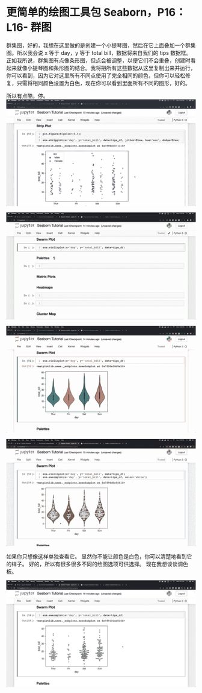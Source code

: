 # 更简单的绘图工具包 Seaborn，P16：L16- 群图 

群集图，好的，我想在这里做的是创建一个小提琴图，然后在它上面叠加一个群集图。所以我会说 x 等于 day，y 等于 total bill，数据将来自我们的 tips 数据框。正如我所说，群集图有点像条形图，但点会被调整，以便它们不会重叠，创建时看起来就像小提琴图和条形图的结合。我将把所有这些数据从这里复制出来并运行，你可以看到，因为它对这里所有不同点使用了完全相同的颜色，但你可以轻松修复，只需将相同颜色设置为白色，现在你可以看到里面所有不同的图形，好的。

所以有点酷，停。![](img/368d2134cab2e2fe697a0eca9d913361_1.png)

![](img/368d2134cab2e2fe697a0eca9d913361_2.png)

![](img/368d2134cab2e2fe697a0eca9d913361_3.png)

![](img/368d2134cab2e2fe697a0eca9d913361_4.png)

如果你只想像这样单独查看它。 显然你不能让颜色是白色，你可以清楚地看到它的样子。 好的，所以有很多很多不同的绘图选项可供选择。 现在我想谈谈调色板。

![](img/368d2134cab2e2fe697a0eca9d913361_6.png)
